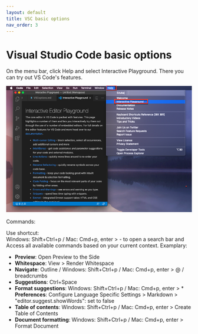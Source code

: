 ```yaml
---
layout: default
title: VSC basic options
nav_order: 3
---
```


Visual Studio Code basic options
=========  

On the menu bar, click Help and select Interactive Playground. There you can try out VS Code's features.  

![vscoptions](/assets/images/vscIEP.png) 

Commands:  


Use shortcut:  
Windows: Shift+Ctrl+p / Mac: Cmd+p, enter > - to open a search bar and Access all available commands based on your current context. Examplary:  

* **Preview**: Open Preview to the Side  
* **Whitespace**: View > Render Whitespace
* **Navigate**: Outline / Windows: Shift+Ctrl+p / Mac: Cmd+p, enter > @ / breadcrumbs
* **Suggestions**: Ctrl+Space
* **Format suggestions**: Windows: Shift+Ctrl+p / Mac: Cmd+p, enter > * **Preferences**: Configure Language Specific Settings > Markdown > "editor.suggest.showWords": set to false
* **Table of contents**: Windows: Shift+Ctrl+p / Mac: Cmd+p, enter > Create Table of Contents
* **Document formatting**: Windows: Shift+Ctrl+p / Mac: Cmd+p, enter > Format Document
